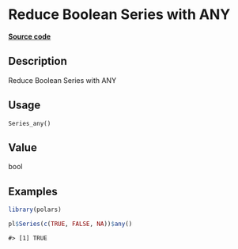 

# Reduce Boolean Series with ANY

[**Source code**](https://github.com/pola-rs/r-polars/tree/main/R/series__series.R#L674)

## Description

Reduce Boolean Series with ANY

## Usage

<pre><code class='language-R'>Series_any()
</code></pre>

## Value

bool

## Examples

``` r
library(polars)

pl$Series(c(TRUE, FALSE, NA))$any()
```

    #> [1] TRUE
